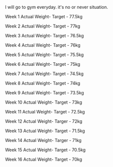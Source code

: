 I will go to gym everyday. it's no or never situation.


Week 1
Actual Weight- 
Target - 77.5kg

Week 2
Actual Weight- 
Target - 77kg

Week 3
Actual Weight- 
Target - 76.5kg

Week 4
Actual Weight- 
Target - 76kg

Week 5
Actual Weight- 
Target - 75.5kg

Week 6
Actual Weight- 
Target - 75kg

Week 7
Actual Weight- 
Target - 74.5kg

Week 8
Actual Weight- 
Target - 74kg

Week 9
Actual Weight- 
Target - 73.5kg

Week 10
Actual Weight- 
Target - 73kg

Week 11
Actual Weight- 
Target - 72.5kg

Week 12
Actual Weight- 
Targer - 72kg

Week 13
Actual Weight- 
Target - 71.5kg

Week 14
Actual Weight- 
Targer - 71kg

Week 15
Actual Weight- 
Target - 70.5kg

Week 16
Actual Weight- 
Target - 70kg